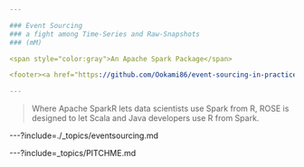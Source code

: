 ```yaml
---

### Event Sourcing
### a fight among Time-Series and Raw-Snapshots
### (mM)

<span style="color:gray">An Apache Spark Package</span>

<footer><a href="https://github.com/Ookami86/event-sourcing-in-practice"><img style="position: absolute; top: 0; right: 0; border: 0;" src="https://s3.amazonaws.com/github/ribbons/forkme_right_darkblue_121621.png" alt="Fork me on GitHub"></a></footer>

---
```


> Where Apache SparkR lets data scientists use Spark from R,
> ROSE is designed to let Scala and Java developers use R from Spark.

---?include=./_topics/eventsourcing.md

---?include=_topics/PITCHME.md
